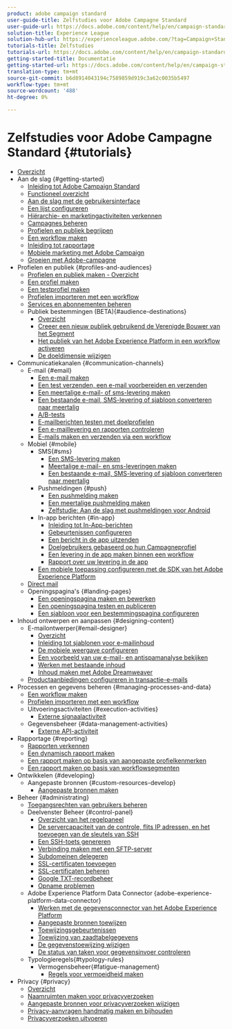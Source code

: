```yaml
---
product: adobe campaign standard
user-guide-title: Zelfstudies voor Adobe Campagne Standard
user-guide-url: https://docs.adobe.com/content/help/en/campaign-standard-learn/tutorials/overview.html
solution-title: Experience League
solution-hub-url: https://experienceleague.adobe.com/?tag=Campaign+Standard#recommended/solutions/campaign
tutorials-title: Zelfstudies
tutorials-url: https://docs.adobe.com/content/help/en/campaign-standard-learn/tutorials/overview.html
getting-started-title: Documentatie
getting-started-url: https://docs.adobe.com/content/help/en/campaign-standard/using/campaign-standard-home.html
translation-type: tm+mt
source-git-commit: b6d8914043194c7589859d919c3a62c0035b5497
workflow-type: tm+mt
source-wordcount: '488'
ht-degree: 0%

---
```



# Zelfstudies voor Adobe Campagne Standard {#tutorials}

+ [Overzicht](/help/overview.md)
+ Aan de slag {#getting-started}
   + [Inleiding tot Adobe Campaign Standard](/help/getting-started/adobe-campaign-standard-introduction.md)
   + [Functioneel overzicht](/help/getting-started/functional-overview.md)
   + [Aan de slag met de gebruikersinterface](/help/getting-started/getting-started-with-the-ui.md)
   + [Een lijst configureren](/help/getting-started/configure-a-list.md)
   + [Hiërarchie- en marketingactiviteiten verkennen](/help/getting-started/explore-hierarchy-and-marketing-activities.md)
   + [Campagnes beheren](/help/getting-started/managing-campaigns.md)
   + [Profielen en publiek begrijpen](/help/getting-started/understanding-profiles-and-audiences.md)
   + [Een workflow maken](/help/managing-processes-and-data/create-workflow.md)
   + [Inleiding tot rapportage](/help/getting-started/reporting-with-adobe-campaign-introduction.md)
   + [Mobiele marketing met Adobe Campaign](/help/getting-started/mobile-marketing-with-adobe-campaign.md)
   + [Groeien met Adobe-campagne](/help/getting-started/growing-with-adobe-campaign.md)
+ Profielen en publiek {#profiles-and-audiences}
   + [Profielen en publiek maken - Overzicht](/help/profiles-and-audiences/creating-profiles-and-audiences.md)
   + [Een profiel maken](/help/profiles-and-audiences/creating-a-profile.md)
   + [Een testprofiel maken](/help/profiles-and-audiences/test-profiles.md)
   + [Profielen importeren met een workflow](/help/managing-processes-and-data/importing-profiles.md)
   + [Services en abonnementen beheren](/help/managing-processes-and-data/services-and-subscriptions.md)
   + Publiek bestemmingen (BETA){#audience-destinations}
      + [Overzicht](/help/profiles-and-audiences/audience-destinations/audience-destinations-overview.md)
      + [Creeer een nieuw publiek gebruikend de Verenigde Bouwer van het Segment](/help/profiles-and-audiences/audience-destinations/creating-audiences-using-segment-builder.md)
      + [Het publiek van het Adobe Experience Platform in een workflow activeren](/help/profiles-and-audiences/audience-destinations/activating-aep-audiences.md)
      + [De doeldimensie wijzigen](/help/profiles-and-audiences/audience-destinations/changing-targeting-dimension.md)
+ Communicatiekanalen {#communication-channels}
   + E-mail {#email}
      + [Een e-mail maken](/help/communication-channels/email/create-email-from-homepage.md)
      + [Een test verzenden, een e-mail voorbereiden en verzenden](/help/communication-channels/email/sending-test-preparing-sending-email.md)
      + [Een meertalige e-mail- of sms-levering maken](/help/communication-channels/create-multilingual-deliveries.md)
      + [Een bestaande e-mail, SMS-levering of sjabloon converteren naar meertalig](/help/communication-channels/covert-into-multilingual-deliveries.md)
      + [A/B-tests](/help/communication-channels/email/a-b-testing.md)
      + [E-mailberichten testen met doelprofielen](/help/communication-channels/email/profile-substitution.md)
      + [Een e-maillevering en rapporten controleren](/help/communication-channels/email/reviewing-personalized-email-delivery-and-reports.md)
      + [E-mails maken en verzenden via een workflow](/help/communication-channels/email/create-and-send-emails-via-workflow.md)
   + Mobiel {#mobile}
      + SMS{#sms}
         + [Een SMS-levering maken](/help/communication-channels/mobile/sms/sms-delivery.md)
         + [Meertalige e-mail- en sms-leveringen maken](/help/communication-channels/create-multilingual-deliveries.md)
         + [Een bestaande e-mail, SMS-levering of sjabloon converteren naar meertalig](/help/communication-channels/covert-into-multilingual-deliveries.md)
      + Pushmeldingen {#push}
         + [Een pushmelding maken](/help/communication-channels/mobile/push-notifications/creating-a-push-notification.md)
         + [Een meertalige pushmelding maken](/help/communication-channels/mobile/push-notifications/creating-multilingual-push-notifications.md)
         + [Zelfstudie: Aan de slag met pushmeldingen voor Android](https://docs.adobe.com/content/help/en/campaign-standard-learn/getting-started-with-push-notifications-android/introduction.html)
      + In-app berichten {#in-app}
         + [Inleiding tot In-App-berichten](/help/communication-channels/mobile/in-app/in-app-message-overview.md)
         + [Gebeurtenissen configureren](/help/communication-channels/mobile/in-app/configure-events.md)
         + [Een bericht in de app uitzenden](/help/communication-channels/mobile/in-app/broadcast-in-app-message.md)
         + [Doelgebruikers gebaseerd op hun Campagneprofiel](/help/communication-channels/mobile/in-app/target-users-based-on-campaign-profile.md)
         + [Een levering in de app maken binnen een workflow](/help/communication-channels/mobile/in-app/in-app-activity.md)
         + [Rapport over uw levering in de app](/help/communication-channels/mobile/in-app/in-app-reporting.md)
      + [Een mobiele toepassing configureren met de SDK van het Adobe Experience Platform](/help/communication-channels/mobile/configure-mobile-apps-using-aep-sdk.md)
   + [Direct mail](/help/communication-channels/direct-mail/directmail.md)
   + Openingspagina&#39;s {#landing-pages}
      + [Een openingspagina maken en bewerken](/help/communication-channels/landing-pages/landing-page-create-and-edit.md)
      + [Een openingspagina testen en publiceren](/help/communication-channels/landing-pages/landing-page-test-and-publish.md)
      + [Een sjabloon voor een bestemmingspagina configureren](/help/communication-channels/landing-pages/landing-page-configure-templates.md)
+ Inhoud ontwerpen en aanpassen {#designing-content}
   + E-mailontwerper{#email-designer}
      + [Overzicht](/help/designing-content/email-designer/email-designer-overview.md)
      + [Inleiding tot sjablonen voor e-mailinhoud](/help/designing-content/email-designer/email-content-templates.md)
      + [De mobiele weergave configureren](/help/designing-content/email-designer/configure-the-mobile-view.md)
      + [Een voorbeeld van uw e-mail- en antispamanalyse bekijken](/help/designing-content/email-designer/preview-your-email.md)
      + [Werken met bestaande inhoud](/help/designing-content/email-designer/working-with-existing-content.md)
      + [Inhoud maken met Adobe Dreamweaver](/help/designing-content/email-designer/dreamweaver-integration.md)
   + [Productaanbiedingen configureren in transactie-e-mails](/help/designing-content/product-listings-in-transactional-email.md)
+ Processen en gegevens beheren {#managing-processes-and-data}
   + [Een workflow maken](/help/managing-processes-and-data/create-workflow.md)
   + [Profielen importeren met een workflow](/help/managing-processes-and-data/importing-profiles.md)
   + Uitvoeringsactiviteiten {#execution-activities}
      + [Externe signaalactiviteit](/help/managing-processes-and-data/execution-activities/external-signal-activity.md)
   + Gegevensbeheer {#data-management-activities}
      + [Externe API-activiteit](/help/managing-processes-and-data/data-management-activities/external-api-activity.md)
+ Rapportage {#reporting}
   + [Rapporten verkennen](/help/getting-started/exploring-reports.md)
   + [Een dynamisch rapport maken](/help/reporting/creating-a-dynamic-report.md)
   + [Een rapport maken op basis van aangepaste profielkenmerken](/help/reporting/custom-profile-attributes-dynamic-reports.md)
   + [Een rapport maken op basis van workflowsegmenten](/help/reporting/report-on-workflow-segments.md)
+ Ontwikkelen {#developing}
   + Aangepaste bronnen {#custom-resources-develop}
      + [Aangepaste bronnen maken](/help/managing-processes-and-data/custom-resources/creating-custom-resources.md)
+ Beheer {#administrating}
   + [Toegangsrechten van gebruikers beheren](/help/administrating/managing-user-access-rights.md)
   + Deelvenster Beheer {#control-panel}
      + [Overzicht van het regelpaneel](/help/administrating/control-panel/control-panel-overview.md)
      + [De servercapaciteit van de controle, flits IP adressen, en het toevoegen van de sleutels van SSH](/help/administrating/control-panel/monitoring-server-capacity-whitelisting-adding-ssh-key.md)
      + [Een SSH-toets genereren](/help/administrating/control-panel/generate-ssh-key.md)
      + [Verbinding maken met een SFTP-server](/help/administrating/control-panel/connect-to-sftp-server.md)
      + [Subdomeinen delegeren](/help/administrating/control-panel/subdomain-delegation.md)
      + [SSL-certificaten toevoegen](/help/administrating/control-panel/adding-ssl-certificates.md)
      + [SSL-certificaten beheren](/help/administrating/control-panel/managing-ssl-certificates.md)
      + [Google TXT-recordbeheer](/help/administrating/control-panel/google-txt-record-management.md)
      + [Opname problemen](/help/administrating/control-panel/trouble-shooting.md)
   + Adobe Experience Platform Data Connector {adobe-experience-platform-data-connector}
      + [Werken met de gegevensconnector van het Adobe Experience Platform](/help/administrating/adobe-experience-platform-data-connector/understanding-the-adobe-experience-platform-data-connector.md)
      + [Aangepaste bronnen toewijzen](/help/administrating/adobe-experience-platform-data-connector/mapping-custom-resources.md)
      + [Toewijzingsgebeurtenissen](/help/administrating/adobe-experience-platform-data-connector/mapping-experience-events.md)
      + [Toewijzing van zaadtabelgegevens](/help/administrating/adobe-experience-platform-data-connector/mapping-seed-table-data.md)
      + [De gegevenstoewijzing wijzigen](/help/administrating/adobe-experience-platform-data-connector/modifying-data-mapping.md)
      + [De status van taken voor gegevensinvoer controleren](/help/administrating/adobe-experience-platform-data-connector/checking-status-of-data-ingestion-jobs.md)
   + Typologieregels{#typology-rules}
      + Vermogensbeheer{#fatigue-management}
         + [Regels voor vermoeidheid maken](/help/administrating/typology-rules/fatigue-management/create-fatigue-rules.md)
+ Privacy {#privacy}
   + [Overzicht](/help/privacy/privacy-overview.md)
   + [Naamruimten maken voor privacyverzoeken](/help/privacy/namespaces-for-privacy-requests.md)
   + [Aangepaste bronnen voor privacyverzoeken wijzigen](/help/privacy/custom-resources-for-privacy-requests.md)
   + [Privacy-aanvragen handmatig maken en bijhouden](/help/privacy/create-and-track-privacy-requests.md)
   + [Privacyverzoeken uitvoeren](/help/privacy/execute-privacy-requests.md)
